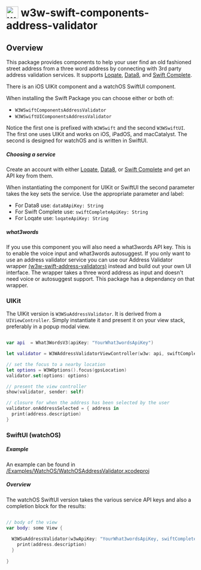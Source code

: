 # <img valign='top' src="https://what3words.com/assets/images/w3w_square_red.png" width="32" height="32" alt="what3words">&nbsp;w3w-swift-components-address-validator

Overview
--------

This package provides components to help your user find an old fashioned street address from a three word address by connecting with 3rd party address validation services.  It supports [Loqate](https://www.loqate.com/), [Data8](https://www.data-8.co.uk), and [Swift Complete](https://www.swiftcomplete.com).

There is an iOS UIKit component and a watchOS SwiftUI component.

When installing the Swift Package you can choose either or both of:

* `W3WSwiftComponentsAddressValidator`
* `W3WSwiftUIComponentsAddressValidator`

Notice the first one is prefixed with `W3WSwift` and the second `W3WSwiftUI`.  The first one uses UIKit and works on iOS, iPadOS, and macCatalyst.  The second is designed for watchOS and is written in SwiftUI.

##### Choosing a service

Create an account with either [Loqate](https://www.loqate.com/), [Data8](https://www.data-8.co.uk), or [Swift Complete](https://www.swiftcomplete.com) and get an API key from them.

When instantiating the component for UIKit or SwiftUI the second parameter takes the key sets the service.  Use the appropriate parameter and label:

* For Data8 use: `data8ApiKey: String`
* For Swift Complete use: `swiftCompleteApiKey: String`
* For Loqate use: `loqateApiKey: String`

##### what3words

If you use this component you will also need a what3words API key.  This is to enable the voice input and what3words autosuggest.  If you only want to use an address validator service you can use our Address Validator wrapper [(w3w-swift-address-validators)](https://github.com/what3words/w3w-swift-address-validators) instead and build out your own UI interface.  The wrapper takes a three word address as input and doesn't need voice or autosuggest support.  This package has a dependancy on that wrapper.

### UIKit

The UIKit version is `W3WSuAddressValidator`. It is derived from a `UIViewController`.  Simply instantiate it and present it on your view stack, preferably in a popup modal view.

```Swift

var api  = What3WordsV3(apiKey: "YourWhat3wordsApiKey")

let validator = W3WAddressValidatorViewController(w3w: api, swiftCompleteApiKey: "yourSwiftCompleteApiKey")

// set the focus to a nearby location
let options = W3WOptions().focus(gpsLocation)
validator.set(options: options)

// present the view controller
show(validator, sender: self)

// closure for when the address has been selected by the user
validator.onAddressSelected = { address in
  print(address.description)
}

```

### SwiftUI (watchOS)

##### Example

An example can be found in [/Examples/WatchOS/WatchOSAddressValidator.xcodeproj](Examples/WatchOS/WatchOSAddressValidator.xcodeproj)

##### Overview

The watchOS SwiftUI version takes the various service API keys and also a completion block for the results:

```Swift

// body of the view
var body: some View {
  
  W3WSuAddressValidator(w3wApiKey: "YourWhat3wordsApiKey, swiftCompleteApiKey: "yourSwiftCompleteApiKey", coordinates: location) { address in
    print(address.description)
  }
  
}

```

